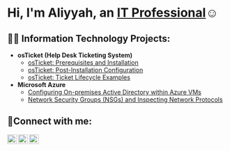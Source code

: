 <h1>Hi, I'm Aliyyah, an <a href="https://linkedin.com/in/aliyyah-muhamma-pmp-10b03281">IT Professional</a>☺</h1>

<h2>👨‍💻 Information Technology Projects:</h2>

- <b>osTicket (Help Desk Ticketing System)</b>
  - [osTicket: Prerequisites and Installation](https://github.com/Aliyyahmuhammad/osticket-prereqs)
  - [osTicket: Post-Installation Configuration](https://github.com/aliyyahmuhammad/post-install-config)
  - [osTicket: Ticket Lifecycle Examples](https://github.com/joshmadakorcc/ticket-lifecycle)
- <b>Microsoft Azure</b>
  - [Configuring On-premises Active Directory within Azure VMs](https://github.com/aliyyahmuhammad/configure-ad)
  - [Network Security Groups (NSGs) and Inspecting Network Protocols](https://github.com/aliyyahmuhammad/azure-network-protocols)

<h2>🤳Connect with me:</h2>

[<img align="left" alt="Josh | Twitter" width="22px" src="https://cdn.jsdelivr.net/npm/simple-icons@v3/icons/twitter.svg" />][twitter]
[<img align="left" alt="Josh | LinkedIn" width="22px" src="https://cdn.jsdelivr.net/npm/simple-icons@v3/icons/linkedin.svg" />][linkedin]
[<img align="left" alt="Josh | Instagram" width="22px" src="https://cdn.jsdelivr.net/npm/simple-icons@v3/icons/instagram.svg" />][instagram]

[twitter]: https://twitter.com/am015224
[instagram]: https://www.instagram.com/muhammadaliyyah
[linkedin]: https://linkedin.com/in/aliyyah-muhammad-pmp-10b03281
